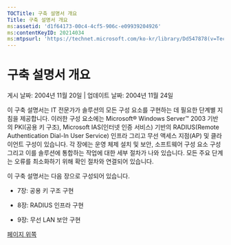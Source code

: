 ```yaml
---
TOCTitle: 구축 설명서 개요
Title: 구축 설명서 개요
ms:assetid: 'd1f64173-00c4-4cf5-906c-e09939204926'
ms:contentKeyID: 20214034
ms:mtpsurl: 'https://technet.microsoft.com/ko-kr/library/Dd547878(v=TechNet.10)'
---
```


구축 설명서 개요
================

게시 날짜: 2004년 11월 20일 | 업데이트 날짜: 2004년 11월 24일

이 구축 설명서는 IT 전문가가 솔루션의 모든 구성 요소를 구현하는 데 필요한 단계별 지침을 제공합니다. 이러한 구성 요소에는 Microsoft® Windows Server™ 2003 기반의 PKI(공용 키 구조), Microsoft IAS(인터넷 인증 서비스) 기반의 RADIUS(Remote Authentication Dial-In User Service) 인프라 그리고 무선 액세스 지점(AP) 및 클라이언트 구성이 있습니다. 각 장에는 운영 체제 설치 및 보안, 소프트웨어 구성 요소 구성 그리고 이를 솔루션에 통합하는 작업에 대한 세부 절차가 나와 있습니다. 모든 주요 단계는 오류를 최소화하기 위해 확인 절차와 연결되어 있습니다.

이 구축 설명서는 다음 장으로 구성되어 있습니다.

-   7장: 공용 키 구조 구현

-   8장: RADIUS 인프라 구현

-   9장: 무선 LAN 보안 구현

[](#mainsection)[페이지 위쪽](#mainsection)
